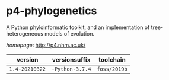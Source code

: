 # p4-phylogenetics

A Python phyloinformatic toolkit, and an implementation of tree-heterogeneous models of evolution.

*homepage*: <http://p4.nhm.ac.uk/>

version | versionsuffix | toolchain
--------|---------------|----------
``1.4-20210322`` | ``-Python-3.7.4`` | ``foss/2019b``
